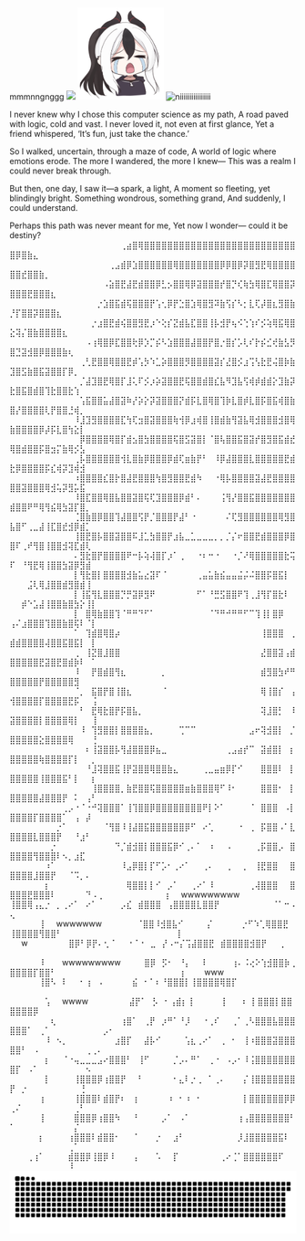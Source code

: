 mmmnngnggg 
![](https://komarev.com/ghpvc/?username=Namiii135&color=grey)
<img src="KAYOKO.png" alt="niiiiiiiiiiiiiiii" width="30%" />
<img src="output-onlinegiftools.gif" alt="niiiiiiiiiiiiiiii" width="30%" />

I never knew why I chose this computer science as my path,
A road paved with logic, cold and vast.
I never loved it, not even at first glance,
Yet a friend whispered, ‘It’s fun, just take the chance.’

So I walked, uncertain, through a maze of code,
A world of logic where emotions erode.
The more I wandered, the more I knew—
This was a realm I could never break through.

But then, one day, I saw it—a spark, a light,
A moment so fleeting, yet blindingly bright.
Something wondrous, something grand,
And suddenly, I could understand.

Perhaps this path was never meant for me,
Yet now I wonder—
could it be destiny?
⠀⠀⠀⠀⠀⠀⠀⠀⠀⠀⠀⠀⠀⠀⠀⠀⠀⠀⠀⢀⣴⣿⢿⣿⣿⣿⣿⣿⣿⣿⣿⣿⣿⣿⣿⣿⣿⣿⣿⣿⣿⣿⣿⣿⣿⣿⣿⣿⣿⣿⡿⣿⣷⣄⠀⠀⠀⠀⠀⠀⠀⠀⠀⠀⠀⠀⠀⠀⠀⠀
⠀⠀⠀⠀⠀⠀⠀⠀⠀⠀⠀⠀⠀⠀⠀⠀⠀⢀⣠⣾⡿⣱⣿⣿⣿⣿⣿⣿⢿⣿⣿⣿⣿⣿⣿⣿⡿⡿⣿⡿⡽⣿⣻⣟⢿⣿⣿⣿⣿⣿⣿⣞⣿⣿⣷⡀⠀⠀⠀⠀⠀⠀⠀⠀⠀⠀⠀⠀⠀⠀
⠀⠀⠀⠀⠀⠀⠀⠀⠀⠀⠀⠀⠀⠀⠀⠀⠠⣵⣿⣟⣼⣟⣾⣿⣿⡿⣃⡢⣿⣿⢿⡿⣽⣿⣿⣿⡞⣿⡙⢎⢷⣳⢿⣿⣏⢿⣿⣿⡽⣿⣿⣿⣟⣿⣿⣿⣆⠀⠀⠀⠀⠀⠀⠀⠀⠀⠀⠀⠀⠀
⠀⠀⠀⠀⠀⠀⠀⠀⠀⠀⠀⠀⠀⠀⠀⡐⣱⣿⣯⣾⢯⣿⣿⣿⡟⢡⢂⡿⡟⣑⣿⣱⢿⣿⣻⠽⣷⢫⡎⠣⡂⣇⢏⡼⣿⣆⣻⣿⣷⡘⡏⣿⣿⡽⣿⣿⣿⣆⠀⠀⠀⠀⠀⠀⠀⠀⠀⠀⠀⠀
⠀⠀⠀⠀⠀⠀⠀⠀⠀⠀⠀⠀⠀⠀⡐⣰⣿⣟⣾⢮⣿⣿⣻⣟⡰⠑⢕⡎⣝⣾⣧⣏⣿⣿⢸⡧⣺⡟⢦⠪⢑⢱⠎⡪⢵⢿⣯⢿⣿⣕⢽⡌⣿⣷⣿⣿⣿⣿⣆⠀⠀⠀⠀⠀⠀⠀⠀⠀⠀⠀
⠀⠀⠀⠀⠀⠀⠀⠀⠀⠀⠀⠀⠀⠠⢰⢿⣿⡿⣏⣿⣿⢗⡿⡱⡉⡮⠣⣱⣿⣿⣿⣼⣿⣿⡟⣿⡐⣿⡎⡡⢇⠎⡗⡮⣊⢞⣷⣣⡻⣿⣙⣽⣺⣿⡿⣿⣿⣿⣷⢆⠀⠀⠀⠀⠀⠀⠀⠀⠀⠀
⠀⠀⠀⠀⠀⠀⠀⠀⠀⠀⠀⠀⢀⢃⣟⣿⣿⢿⣿⣿⣟⡾⢡⡳⠱⣁⡵⣿⣿⣿⡻⣿⣿⣿⣿⣽⡎⣜⣿⡪⣰⢩⢣⣗⣟⢬⣿⡷⣷⣹⣿⣫⣷⣿⣯⣽⣿⣿⡏⡿⡀⠀⠀⠀⠀⠀⠀⠀⠀⠀
⠀⠀⠀⠀⠀⠀⠀⠀⠀⠀⠀⠀⡈⣼⣹⣿⣟⢿⣿⡏⣸⢅⠏⡪⡰⡵⣽⣿⣿⣟⢯⣿⣿⣾⣿⣎⣧⠻⣹⣧⢫⢾⡾⣾⣾⡕⣹⣷⡽⣗⣿⣯⣿⣾⣿⢹⣗⣿⣿⣗⢱⠀⠀⠀⠀⠀⠀⠀⠀⠀
⠀⠀⠀⠀⠀⠀⠀⠀⠀⠀⠀⠀⢡⣯⣿⣿⣥⣼⣿⣽⠷⡜⡵⡕⡽⣽⣿⣿⣿⡝⣾⡯⣇⣿⢿⣿⢹⡷⣇⣿⡾⣇⣿⡯⣿⣯⢾⣿⣷⣿⡜⣿⣿⣿⣿⢇⡟⣿⣿⣘⢾⡀⠀⠀⠀⠀⠀⠀⠀⠀
⠀⠀⠀⠀⠀⠀⠀⠀⠀⠀⠀⠸⣸⣹⣻⣿⣿⣿⣿⣏⢳⢏⣲⣿⣽⣿⣿⣿⢷⢺⡿⣰⢾⣿⢸⣿⣾⣷⢻⣽⣧⢿⣺⣿⣿⣿⣺⣿⢿⣷⣿⣿⣿⣿⡿⡼⡯⣇⣿⢳⣕⡇⠀⠀⠀⠀⠀⠀⠀⠀
⠀⠀⠀⠀⠀⠀⠀⠀⠀⠀⠀⠀⡿⣿⣿⣿⣿⢿⣿⡏⣾⣢⣿⣳⣿⣿⣿⣿⢯⣿⣫⣽⣿⡇⠈⣿⢧⣿⣿⣯⣿⣽⡞⣿⣻⣿⣯⣾⣞⢿⣿⣾⣿⣿⡯⣿⣲⡍⣷⢿⡪⣣⠀⠀⠀⠀⠀⠀⠀⠀
⠀⠀⠀⠀⠀⠀⠀⠀⠀⠀⠀⢀⡧⣿⣿⣿⣿⣿⣿⢺⣇⣿⣷⡿⣿⣿⣿⡿⣾⢏⣶⣷⡟⠃⠀⠸⡿⣼⣿⣿⣿⣇⣿⣿⣿⣿⣿⣟⣾⣗⡿⣿⣿⣿⣿⡯⣎⢾⡽⣹⢾⣺⠀⠀⠀⠀⠀⠀⠀⠀
⠀⠀⠀⠀⠀⠀⠀⠀⠀⠀⠀⠰⣿⣿⣿⣿⣎⣿⡗⣿⣼⣟⣿⣿⣿⢳⣿⣻⣿⣿⣟⣾⠳⠀⠀⠐⢿⡧⣿⣿⣿⣿⣽⣼⣟⣿⣿⣿⣿⣿⣿⣽⣿⣿⣿⢿⣺⢥⡽⣻⡥⣯⠀⠀⠀⠀⠀⠀⠀⠀
⠀⠀⠀⠀⠀⠀⠀⠀⠀⠀⠀⠸⣿⣏⣿⣿⢿⣿⣧⣿⣿⣽⣿⢯⢏⣹⣿⣿⣿⡿⣾⠃⠄⠀⠀⠀⢨⢻⡜⣿⣿⣯⣿⣿⣿⣿⣿⣿⣿⣾⣿⣿⠟⠛⢿⢻⣮⢿⣳⣽⡏⣿⡀⠀⠀⠀⠀⠀⠀⠀
⠀⠀⠀⠀⠀⠀⠀⠀⠀⠀⠀⢈⣿⣷⣿⡿⣿⣿⢹⣼⣿⣿⢫⡟⡈⣿⣿⣿⡟⣼⠃⠐⠀⠀⠀⠀⠀⠌⢏⣻⣿⣿⣿⣿⣿⣿⢿⣻⣿⣧⣿⠋⢀⣀⣼⢸⣏⣿⣞⣺⡿⣾⡁⠀⠀⠀⠀⠀⠀⠀
⠀⠀⠀⠀⠀⠀⠀⠀⠀⠀⠀⢸⣿⣟⣿⡧⣿⣿⣽⣿⣿⠯⣸⣁⣳⣿⣿⡟⣰⣧⣀⣁⣀⣀⣀⡀⡀⡈⡌⠖⣿⣿⣟⣾⣿⣿⣿⡿⣿⣿⠏⢀⠞⢻⣿⢸⣿⣿⣺⢽⣏⣾⢇⠀⠀⠀⠀⠀⠀⠀
⠀⠀⠀⠀⠀⠀⠀⠀⠀⠀⠀⠄⣻⣗⣿⡟⣿⣿⣿⣿⠟⠒⡧⢵⢼⣿⡏⡰⠁⢀⠀⠀⠐⠆⠒⠐⠀⠀⠐⡈⠜⢿⣿⣿⣿⣿⣿⣗⢭⠏⠀⠘⢻⣟⢿⢸⣿⣿⣳⣽⡿⣻⣾⠀⠀⠀⠀⠀⠀⠀
⠀⠀⠀⠀⠀⠀⠀⠀⠀⠀⠀⡇⢻⣗⣿⡇⣿⣿⣿⣿⣺⣷⣥⣔⣽⠏⠈⠀⠀⠀⠀⠀⢀⣤⣥⣷⣮⣤⣤⣬⡬⠬⣿⣿⡯⣿⣯⡇⠀⠀⠀⠀⣨⢇⢿⣸⣿⣿⣾⣻⣿⣾⢸⠀⠀⠀⠀⠀⠀⠀
⠀⠀⠀⠀⠀⠀⠀⠀⠀⠀⠀⡇⢸⣯⢻⣇⣿⣿⣿⡙⡛⣽⡿⣻⠟⠀⠀⠀⠀⠀⠀⠀⠋⠁⠘⣛⣫⣿⣿⠟⢹⢀⣸⢻⡏⣿⣗⠇⠀⠀⠀⡾⠑⣡⣼⢸⣿⣿⣷⣿⣳⡕⢸⡇⠀⠀⠀⠀⠀⠀
⠀⠀⠀⠀⠀⠀⠀⠀⠀⠀⠀⡇⠀⣿⢿⣷⣿⣿⢹⠈⠛⠛⠙⠋⠁⠀⠀⠀⠀⠀⠀⠀⠀⠀⠈⠙⠛⠚⠛⠛⠋⠉⢹⢸⡇⣿⡿⠀⠀⢠⠌⣰⣿⣿⣿⢹⣿⣿⣷⣿⢯⠇⠈⡇⠀⠀⠀⠀⠀⠀
⠀⠀⠀⠀⠀⠀⠀⠀⠀⠀⠀⠁⠀⢹⣾⣿⢿⣿⡴⠀⠀⠀⠀⠀⠀⠀⠀⠀⠀⠀⠀⠀⠀⠀⠀⠀⠀⠀⠀⠀⠀⠀⠀⢸⣿⣿⣿⠀⢀⣾⣾⣿⣿⣿⣿⢼⣿⣿⣯⣿⣯⡇⠀⡇⠀⠀⠀⠀⠀⠀
⠀⠀⠀⠀⠀⠀⠀⠀⠀⠀⠀⢀⠀⢸⣝⣿⣸⣿⣿⠀⠀⠀⠀⠀⠀⠀⠀⠀⠀⠀⠀⠀⠀⠀⠀⠀⠀⠀⠀⠀⠀⠀⠀⣜⣿⣿⣽⢠⣾⣿⣿⣿⣿⣿⣟⣽⣿⣟⣿⣾⡷⠇⠀⠁⠀⠀⠀⠀⠀⠀
⠀⠀⠀⠀⠀⠀⠀⠀⠀⠀⠀⠸⠀⠀⡟⣿⣾⣿⢻⣆⠀⠀⠀⠀⠀⠀⡀⠀⠀⠀⠀⠀⠀⠀⠀⠀⠀⠀⠀⠀⠀⠀⠀⣾⣻⣿⣳⠞⠛⣿⣿⣿⣿⣿⡟⣿⣿⣿⣿⣿⣻⠀⠀⠀⠀⠀⠀⠀⠀⠀
⠀⠀⠀⠀⠀⠀⠀⠀⠀⠀⠀⠈⡀⠀⣯⣿⡟⣿⢸⣿⣆⠀⠀⠀⠀⠀⠈⠀⠀⠀⠀⠀⠀⠀⠀⠀⠀⠀⠀⠀⠀⠀⠀⢿⢸⣿⡎⠀⢠⢺⣿⣿⣿⣿⡏⣿⣿⣿⣿⣟⡯⠀⠀⢨⠀⠀⠀⠀⠀⠀
⠀⠀⠀⠀⠀⠀⠀⠀⠀⠀⠀⠀⠃⠀⣟⢿⣗⣿⡟⡯⣿⣧⡀⠀⠀⠀⠀⠀⠀⠀⠀⠀⠀⠀⠀⠀⠀⠀⠀⠀⠀⠀⠀⢽⣸⣿⡃⠀⠸⣽⣿⣿⣿⣿⡇⣿⣿⣿⣿⢿⡇⠀⠀⢸⠀⠀⠀⠀⠀⠀
⠀⠀⠀⠀⠀⠀⠀⠀⠀⠀⠀⠀⠸⠀⢹⣻⣿⣿⡇⣿⣿⣿⣿⣦⡀⠀⠀⠀⠀⢉⠉⠉⠀⠀⠀⠀⠀⠀⠀⠀⠀⣠⠖⢽⣺⣿⡇⠀⡈⣿⣿⣿⣿⣿⣕⣿⣿⣿⣿⢿⠀⠀⠀⢘⠀⠀⠀⠀⠀⠀
⠀⠀⠀⠀⠀⠀⠀⠀⠀⠀⠀⠀⠀⠆⢸⣽⣿⣿⡧⢻⣼⣿⣿⣿⡿⣦⣀⠀⠀⠀⠀⠀⠀⠀⠀⠀⠀⢀⣠⣴⡞⠉⠀⣽⣾⣿⡇⠀⡆⣿⣿⣿⣿⣿⢷⣿⣿⣿⣿⡏⡇⠀⠀⡀⠀⠀⠀⠀⠀⠀
⠀⠀⠀⠀⠀⠀⠀⠀⠀⠀⠀⠀⠀⠘⣸⢽⣿⣿⣯⢸⡟⣽⣿⣿⢿⣿⣿⣷⣄⠀⠀⠀⠀⢀⣀⣤⣶⡿⡏⠊⠀⠀⠀⣿⣿⣿⠇⠀⡇⣿⣿⣿⣿⣿⢸⣿⣿⣿⣯⠃⡇⠀⠀⡆⠀⠀⠀⠀⠀⠀
⠀⠀⠀⠀⠀⠀⠀⠀⠀⠀⠀⠀⠀⠀⢸⣿⣿⣿⣿⡀⣷⣟⣿⣿⢯⣿⣿⣿⣿⣿⣶⣷⣿⣿⣿⢿⠋⠸⠂⠀⠀⠀⠀⣿⣿⣿⠂⠀⡇⣿⣿⣿⣿⣿⣼⣿⣿⣿⡟⠀⠅⠀⢠⠃⠀⠀⠀⠀⠀⠀
⠀⠀⠀⠀⠀⠀⠀⠀⠀⢀⡠⠐⠈⠐⠚⢽⣿⣿⣿⠁⢸⢹⣿⣿⡿⣿⣿⣿⣿⣿⣿⣿⣿⠟⡇⠕⠁⠀⠀⠀⠀⠈⠀⣿⣿⣿⠀⠠⡇⣿⣿⣿⣿⡏⣿⣿⣿⣿⠁⠀⢠⠀⡼⠀⠀⠀⠀⠀⠀⠀
⠀⠀⠀⠀⠀⠀⠀⠀⡐⠁⠀⠀⠀⠀⠀⠀⠈⢻⣿⠸⢸⣼⣿⣯⣿⣿⣿⣿⣿⣿⡿⠋⠀⠔⢁⠀⠀⠀⠀⠐⠀⢀⠀⡯⣿⣿⠠⠁⣇⣿⣿⣿⣿⣇⣿⣿⣿⡟⠀⠀⠘⣰⠃⠀⠀⠀⠀⠀⠀⠀
⠀⠀⠀⠀⠀⠀⠀⡐⠀⠀⠀⠀⠀⠀⠀⠀⠀⠀⠙⡈⣾⣺⣿⡇⣿⣿⣿⣯⡿⠊⢀⠄⠁⠀⠰⠀⠀⠠⠀⠀⠀⠀⢀⡯⣿⣿⡠⠀⣿⣿⣿⣿⣿⢻⣿⣿⣿⠇⠢⡀⣰⣏⠀⠀⠀⠀⠀⠀⠀⠀
⠀⠀⠀⠀⠀⠀⠰⠁⠀⠀⠀⠀⠀⠀⠀⠀⠀⠀⠀⠸⣠⡿⣿⡇⡏⠋⡡⠂⢀⠔⠁⠀⠀⢀⠄⠀⠀⢀⠀⠀⡀⠀⢸⣟⣿⣿⠀⠀⣿⣿⣿⣿⣿⣸⣿⣿⡟⠀⠀⠈⠩⡀⠄⠀⠀⠀⠀⠀⠀⠀
⠀⠀⠀⠀⠀⠀⡆⠀⠀⠀⠀⠀⠀⠀⠀⠀⠀⠀⠀⠀⢿⣿⣿⡇⡇⠊⠀⡠⠁⠀⠀⢀⠔⠁⠸⠀⠀⠀⠀⠀⠀⢀⢼⣿⣿⣿⠀⠀⣿⣿⣿⣿⣟⣿⣿⣿⠇⠀⠀⠀⠀⠀⠙⠠⢀⠀⠀⠀⠀⠀
⠀⠀⠀⠀⠀⢰⠀⠀wwwwwwwww     ⢸⣿⣿⢿⢠⣄⡐⠀⡀⢀⠔⠁⠀⠔⠁⠀⠀⠀⠀⡠⣎⠀⣾⣿⣿⣿⠀⢠⣿⣿⣿⣿⣇⣿⣿⡟⠀⠀⠀⠀⠀⠀⠀⠀⠀⠈⠁⠒⠠⢄
⠀⠀⠀⠀⠀⢸⠀⠀wwwwwww⠀⠀⠀⠀⠀⠀⠈⣿⣿⠸⣺⣿⣧⠊⠀⠀⠀⠀⡌⠀⠀⠀⠀⠀⡐⠋⠱⢁⢿⣿⣿⣟⠀⢸⣿⣿⣿⣿⢻⣿⣿⠃⠀⠀⠀⠀⠀⠀⠀⠀⠀⠀⠀⠀⠀⠀
⠀⠀⠀⠀⠀⢸⠀⠀⠀ ⠀⠀w⠀⠀⠀⠀⠀⠀⠀⣿⡿⠃⡿⡟⠄⢂⠈⠀⠀⠐⠈⠐⠀⣀⠀⡜⠠⠒⡌⢩⣼⣿⣿⣟⠀⣾⣿⣿⣿⣿⣺⣿⡟⠀⠀⢀⠀⠀⠀⠀⠀⠀⠀⠀⠀⠀⠀⠀
⠀⠀⠀⠀⠀⠸⠀⠀⠀wwwwwwwww⠀⠀⠀⠀⣿⡿⠀⡫⠂⠀⠘⡄⠀⠀⠇⠀⠀⠀⠀⢰⠄⠨⢔⠕⢱⣺⣿⣿⡷⢀⣿⣿⣿⣿⡏⣿⣿⠃⠀⠀⠀⠀⠀⠀⠀⠀⠀⠀⠀⠀⠀⠀⠀
⠀⠀⠀⠀⠀⠀⡆⠀⠀⠀www  ⠀⠀⠀⠀⠀⢸⣿⠣⠀⠇⠀⠀⠂⢰⠀⠠⠀⠀⠀⠀⠀⣮⠀⠂⠁⠆⠘⣿⣿⣿⡇⢸⣿⣿⣿⣿⢿⣿⡏⠀⠀⠀⠀⠀⠀⠀⠀⠀⠀⠀⠀⠀⠀⠀⠀
⠀⠀⠀⠀⠀⠀⢡⠀⠀wwww⠀⠀⠀⠀⠀⠀⠀⣼⡟⠁⠀⡣⠀⠂⢠⣾⡆⢸⠀⠀⠀⠀⠀⡇⠀⠀⠰⠀⡇⣿⣿⣿⡇⣿⣿⣿⣿⣿⣿⡿⠀⠀⠀⠀⠀⠀⠀⠀⠀⠀⠀⠀⠀⠀⠀⠀⠀
⠀⠀⠀⠀⠀⠀⠀⢆⠀⠀⠀⠀⠀⠀⠀⠀⠀⠀⠀⢰⣿⠁⠀⢀⡟⠀⡰⠛⠁⠘⡸⠀⠀⠐⢀⠎⠀⠀⢀⠁⢀⠣⣿⣿⣿⣧⣿⣿⣿⣿⣿⣿⠁⠀⢀⠁⠀⠀⠀⠀⠀⠀⠀⠀⠀⡠⠂⠀⠀⠀
⠀⠀⠀⠀⠀⠀⠸⠀⠢⡀⠀⠀⠀⠀⠀⠀⠀⠀⣰⣿⡏⠀⠀⣼⡧⠊⠀⠀⠀⠀⢡⣆⢀⠔⠁⠀⢀⠀⠂⠀⢸⠰⣿⣿⣿⣽⣿⣿⣿⣿⣿⠃⠀⠠⠀⠀⠀⠀⠀⠀⠀⠀⢀⢀⠄⠀⠀⠀⠀⠀
⠀⠀⠀⠀⠀⠀⡆⠀⠀⠈⠐⢤⣀⣀⣀⣠⠔⣿⣿⣿⠃⠀⢸⠋⠀⠀⠀⠀⡈⡠⠄⠛⠁⠀⢀⠐⠀⠠⡠⠂⠸⢨⣿⣿⣿⣿⣿⣿⣿⣿⡏⠀⠠⠁⠀⠀⠀⠀⠀⠀⠀⠀⠢⠀⠀⠀⠀⠀⠀⠀
⠀⠀⠀⠀⠀⠀⡇⠀⠀⠀⠀⢸⣿⣿⣿⡿⢰⣿⣿⡟⠀⠀⠃⠀⠀⠀⠀⠀⠂⣄⠇⡐⢀⠀⠁⢀⠄⠀⠀⠀⡌⢸⣿⣿⣿⣿⣿⣿⣿⡟⠀⡐⠀⠀⠀⠀⠀⠀⠀⠀⠀⢘⠀⠀⠀⠀⠀⠀⠀⠀
⠀⠀⠀⠀⠀⢰⠀⠀⠀⠀⠀⢸⣿⣿⣿⠇⣾⣿⡟⠆⠀⢰⠀⠀⠀⠀⠀⠰⠀⠂⠰⠀⠂⠀⠀⠀⠀⠀⠀⠀⡇⣿⣿⣿⣿⣿⣿⡿⡿⢀⠌⠀⠀⠀⠀⠀⠀⠀⠀⠀⢀⠃⠀⠀⠀⠀⠀⠀⠀⠀
⠀⠀⠀⠀⠀⢸⠀⠀⠀⠀⠀⣿⣿⣿⡿⢰⣿⣿⠳⠀⠀⠘⠀⠀⠀⠀⡠⠁⠀⠠⠁⠀⠀⠀⠀⠀⠀⠀⠀⢰⢠⣿⣿⣿⣿⣿⣿⣿⠃⠁⠀⠀⠀⠀⠀⠀⠀⠀⠀⠀⡌⠀⠀⠀⠀⠀⠀⠀⠀⠀
⠀⠀⠀⠀⠀⡆⠀⠀⠀⠀⢰⣿⣿⣿⠇⣾⣿⣿⠂⠀⠀⠈⠀⠀⠀⡐⠀⠀⣰⠃⠀⠀⠀⠀⠀⠀⠀⠀⠀⡸⣸⣿⣿⣿⣿⣿⣯⠇⠀⠀⠀⠀⠀⠀⠀⠀⠀⠀⠀⢀⠁⠀⠀⠀⠀⠀⠀⠀⠀⠀
⠀⠀⠀⢀⢰⠁⠀⠀⠀⠀⣾⣿⣿⡿⢸⣿⡿⠸⠀⠀⠀⢠⠀⠀⠀⠡⠀⠀⡏⠀⠀⠀⠀⠀⠀⠀⢀⠔⢈⠁⣿⣿⣿⣿⣿⣿⠏⠀⠀⠀⠀⠀⠀⠀⠀⠀⠀⠀⠀⠸⠀⠀⠀⠀⠀⠀⠀⠀⠀⠀
<picture>
  <source media="(prefers-color-scheme: dark)" srcset="https://raw.githubusercontent.com/Namiii135/Namiii135/output/github-snake-dark.svg" />
  <source media="(prefers-color-scheme: light)" srcset="https://raw.githubusercontent.com/Namiii135/Namiii135/output/github-snake.svg" />
  <img alt="github-snake" src="https://raw.githubusercontent.com/Namiii135/Namiii135/output/github-snake.svg" />
</picture>
